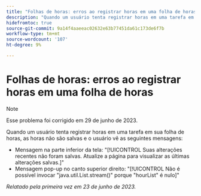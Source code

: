 ```yaml
---
title: "Folhas de horas: erros ao registrar horas em uma folha de horas"
description: "Quando um usuário tenta registrar horas em uma tarefa em sua folha de horas, as horas não são salvas e o usuário vê mensagens de erro."
hidefromtoc: true
source-git-commit: 9a14f4aaeeac02632e63b77451da61c173de6f7b
workflow-type: tm+mt
source-wordcount: '107'
ht-degree: 9%

---
```



# Folhas de horas: erros ao registrar horas em uma folha de horas

>[!NOTE]
>
>Esse problema foi corrigido em 29 de junho de 2023.

Quando um usuário tenta registrar horas em uma tarefa em sua folha de horas, as horas não são salvas e o usuário vê as seguintes mensagens:

* Mensagem na parte inferior da tela: &quot;[!UICONTROL Suas alterações recentes não foram salvas. Atualize a página para visualizar as últimas alterações salvas.]&quot;
* Mensagem pop-up no canto superior direito: &quot;[!UICONTROL Não é possível invocar &quot;java.util.List.stream()&quot; porque &quot;hourList&quot; é nulo]&quot;

_Relatado pela primeira vez em 23 de junho de 2023._


